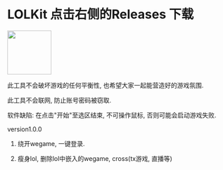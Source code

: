 # LOLKit 点击右侧的Releases 下载
<img src="https://user-images.githubusercontent.com/63570520/188358516-ed973c7a-3d80-4bdd-88c8-317f7cc6c8c5.png" width="100px">

此工具不会破坏游戏的任何平衡性, 也希望大家一起能营造好的游戏氛围.

此工具不会联网, 防止账号密码被窃取.

软件缺陷: 在点击"开始"至选区结束, 不可操作鼠标, 否则可能会启动游戏失败.

version1.0.0

1. 绕开wegame, 一键登录.

2. 瘦身lol, 删除lol中嵌入的wegame, cross(tx游戏, 直播等)


